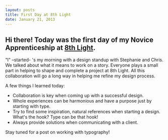 ```yaml
---
layout: posts
title: First Day at 8th Light
date: January 21, 2013
---
```


<h2>Hi there! Today was the first day of my Novice Apprenticeship at <a href='http://www.8thlight.com/' target='blank'>8th Light</a>.</h2>

<p>"I" –started- 's my morning with a design standup with Stephanie and Chris. We talked about what it means to work on a story. Everyone plays a small part in helping to shape and complete a project at 8th Light. All this collaboration will go a long way in helping me refine my design process.</p>

<p>A few things I learned today:</p>

<ul>
	<li>Collaboration is key when coming up with a successful design.</li>
	<li>Whole experiences can be harmonious and have a purpose just by starting with type.</li>
	<li>Try to find some inspiration, natural references when starting a design. What's the hook? Type can be that hook!</li>
	<li>Always provide solutions when communicating with a client.</li>
</ul>

<p>Stay tuned for a post on working with typography!</p>
